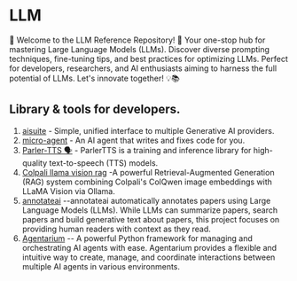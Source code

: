 # LLM
🚀 Welcome to the LLM Reference Repository! 🌟  Your one-stop hub for mastering Large Language Models (LLMs). Discover diverse prompting techniques, fine-tuning tips, and best practices for optimizing LLMs. Perfect for developers, researchers, and AI enthusiasts aiming to harness the full potential of LLMs. Let's innovate together! 💡📚


## Library & tools for developers.

1. [aisuite](https://github.com/andrewyng/aisuite) - Simple, unified interface to multiple Generative AI providers.
2. [micro-agent](https://github.com/BuilderIO/micro-agent) - An AI agent that writes and fixes code for you.
3. [Parler-TTS 🗣️](https://huggingface.co/spaces/ai4bharat/indic-parler-tts) - ParlerTTS is a training and inference library for high-quality text-to-speech (TTS) models.
4. [Colpali llama vision rag](https://github.com/kturung/colpali-llama-vision-rag) -A powerful Retrieval-Augmented Generation (RAG) system combining Colpali's ColQwen image embeddings with LLaMA Vision via Ollama.
5. [annotateai](https://github.com/neuml/annotateai) --annotateai automatically annotates papers using Large Language Models (LLMs). While LLMs can summarize papers, search papers and build generative text about papers, this project focuses on providing human readers with context as they read.
6. [Agentarium](https://github.com/Thytu/Agentarium) -- A powerful Python framework for managing and orchestrating AI agents with ease. Agentarium provides a flexible and intuitive way to create, manage, and coordinate interactions between multiple AI agents in various environments.
